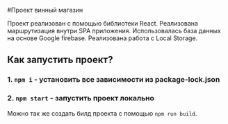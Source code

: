 #Проект винный магазин

Проект реализован с помощью библиотеки React. Реализована маршрутизация внутри SPA приложения. Использовалась база данных на основе Google firebase. Реализована работа с Local Storage.

## Как запустить проект? 

### 1. `npm i` - установить все зависимости из package-lock.json
### 2. `npm start` - запустить проект локально

Можно так же создать билд проекта с помощью `npm run build`.
